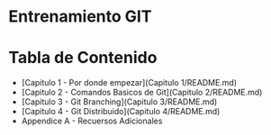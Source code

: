 # Entrenamiento GIT




Tabla de Contenido
==================

* [Capitulo 1 - Por donde empezar](Capitulo 1/README.md)
* [Capitulo 2 - Comandos Basicos de Git](Capitulo 2/README.md)
* [Capitulo 3 - Git Branching](Capitulo 3/README.md)
* [Capitulo 4 - Git Distribuido](Capitulo 4/README.md)
* Appendice A - Recuersos Adicionales
